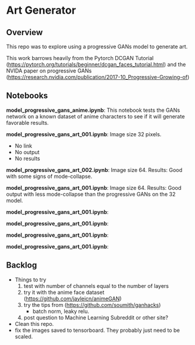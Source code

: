 # Art Generator

## Overview
This repo was to explore using a progressive GANs model to generate art.

This work barrows heavily from the Pytorch DCGAN Tutorial (https://pytorch.org/tutorials/beginner/dcgan_faces_tutorial.html) and the NVIDA paper on progressive GANs (https://research.nvidia.com/publication/2017-10_Progressive-Growing-of)

## Notebooks
**model_progressive_gans_anime.ipynb**: This notebook tests the GANs network on a known dataset of anime characters to see if it will generate favorable results. 

**model_progressive_gans_art_001.ipynb**: Image size 32 pixels.
* No link
* No output
* No results


**model_progressive_gans_art_002.ipynb**: Image size 64. Results: Good with some signs of mode-collapse.

**model_progressive_gans_art_001.ipynb**: Image size 64.
Results: Good output with less mode-collapse than the progressive GANs on the 32 model.

**model_progressive_gans_art_001.ipynb**:

**model_progressive_gans_art_001.ipynb**:

**model_progressive_gans_art_001.ipynb**:

**model_progressive_gans_art_001.ipynb**:

## Backlog
* Things to try
    1. test with number of channels equal to the number of layers
    2. try it with the anime face dataset (https://github.com/jayleicn/animeGAN)
    3. try the tips from (https://github.com/soumith/ganhacks)
        * batch norm, leaky relu.
    4. post question to Machine Learning Subreddit or other site?
* Clean this repo.
* fix the images saved to tensorboard. They probably just need to be scaled.



